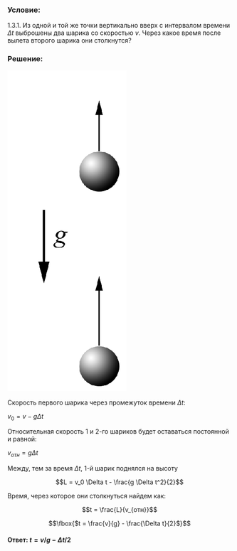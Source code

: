 ###  Условие: 

$1.3.1.$ Из одной и той же точки вертикально вверх с интервалом времени $\Delta t$ выброшены два шарика со скоростью $v$. Через какое время после вылета второго шарика они столкнутся? 

###  Решение: 

![|267x721, 12%](../../img/1.3.1/1.3.1.png)

Скорость первого шарика через промежуток времени $\Delta t$: 

$v_0 = v - g \Delta t$ 

Относительная скорость 1 и 2-го шариков будет оставаться постоянной и равной: 

$v_{отн} = g \Delta t$ 

Между, тем за время $\Delta t$, 1-й шарик поднялся на высоту 

$$L = v_0 \Delta t - \frac{g \Delta t^2}{2}$$ 

Время, через которое они столкнуться найдем как: 

$$t = \frac{L}{v_{отн}}$$ 

$$\fbox{$t = \frac{v}{g} - \frac{\Delta t}{2}$}$$ 

####  Ответ: $t = v/g − \Delta t/2$ 

  

